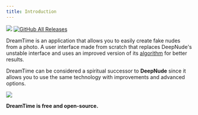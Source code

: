 ```yaml
---
title: Introduction
---
```


[![](https://img.shields.io/github/stars/dreamnettech/dreamtime?logo=github)](https://github.com/dreamnettech/dreamtime)
[![GitHub All Releases](https://img.shields.io/github/downloads/dreamnettech/dreamtime/total?logo=github&logoColor=white)](https://github.com/dreamnettech/dreamtime/releases)

DreamTime is an application that allows you to easily create fake nudes from a photo. A user interface made from scratch that replaces DeepNude's unstable interface and uses an improved version of its [algorithm](/docs/dreampower) for better results.

DreamTime can be considered a spiritual successor to **DeepNude** since it allows you to use the same technology with improvements and advanced options.

![](/img/screely-1587258269585.png)

**DreamTime is free and open-source.**
